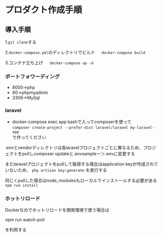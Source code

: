 # プロダクト作成手順

## 導入手順

1.```git clone```する

2.```docker-compose.yml```のディレクトリでビルド
　
 ```docker-compose build```

3.コンテナ立ち上げ
　
 ```docker-compose up -d```

### ポートフォワーディング

* 8000→php
* 80→phpmyadmin
* 3306→MySql


### laravel

* docker-compose exec app bashで入ってcomposerを使って
　<br>```composer create-project --prefer-dist laravel/laravel my-laravel-app```
  <br>で作ってください


.envとvendorディレクトリは各laravelプロジェクトごとに異なるため、プロジェクトをpullしcomposer updateと.envsampleー＞.envに変更する

またlaravelプロジェクトをpullして取得する場合はapplication keyが作成されていないため、
```php artisan key:generate```
を実行する

同じくpullした場合はnode_modulesもローカルでインストールする必要がある
```npm run install```

### ホットリロード
Dockerなのでホットリロードを開発環境で使う場合は

npm run watch-poll

を利用する
